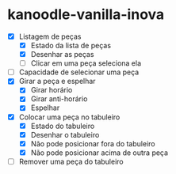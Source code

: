 # kanoodle-vanilla-inova

- [x] Listagem de peças
    - [x] Estado da lista de peças
    - [x] Desenhar as peças
    - [ ] Clicar em uma peça seleciona ela
- [ ] Capacidade de selecionar uma peça
- [x] Girar a peça e espelhar
    - [x] Girar horário
    - [x] Girar anti-horário
    - [x] Espelhar
- [x] Colocar uma peça no tabuleiro
    - [x] Estado do tabuleiro
    - [x] Desenhar o tabuleiro
    - [x] Não pode posicionar fora do tabuleiro
    - [x] Não pode posicionar acima de outra peça
- [ ] Remover uma peça do tabuleiro
